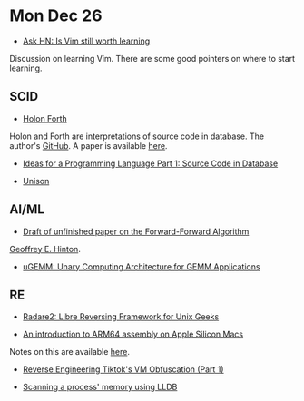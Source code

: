 # Mon Dec 26

- [Ask HN: Is Vim still worth learning](https://news.ycombinator.com/item?id=33966788)

Discussion on learning Vim. There are some good pointers on where to start learning.

## SCID

- [Holon Forth](https://holonforth.com/index.html)

Holon and Forth are interpretations of source code in database. The author's [GitHub](https://github.com/wejgaard). A
paper is available [here](https://dl.acm.org/doi/pdf/11.1145/378911.37891).

- [Ideas for a Programming Language Part 1: Source Code in Database](https://probablydance.com/2014/12/06/ideas-for-a-programming-language-part-1-source-code-in-database/)

- [Unison](https://www.unison-lang.org)

## AI/ML

- [Draft of unfinished paper on the Forward-Forward Algorithm](https://www.cs.toronto.edu/~hinton/FFA13.pdf)

[Geoffrey E. Hinton](https://www.cs.toronto.edu/~hinton/). 

- [uGEMM: Unary Computing Architecture for GEMM Applications](https://jsm.ece.wisc.edu/docs/wu-isca2020.pdf)

## RE

- [Radare2: Libre Reversing Framework for Unix Geeks](https://github.com/radareorg/radare2)

- [An introduction to ARM64 assembly on Apple Silicon Macs](https://github.com/below/HelloSilicon)

Notes on this are available [here](HelloSilicon.md).

- [Reverse Engineering Tiktok's VM Obfuscation (Part 1)](https://www.nullpt.rs/reverse-engineering-tiktok-vm-1)

- [Scanning a process' memory using LLDB](https://rderik.com/blog/scanning-a-process-memory-using-lldb/)

